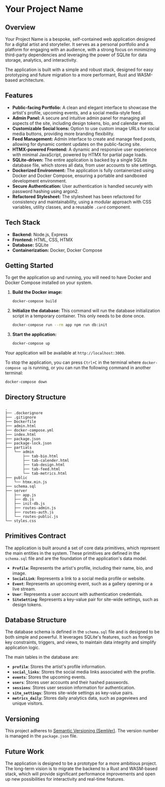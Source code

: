 # Your Project Name

## Overview

Your Project Name is a bespoke, self-contained web application designed for a digital artist and storyteller. It serves as a personal portfolio and a platform for engaging with an audience, with a strong focus on minimizing third-party dependencies and leveraging the power of SQLite for data storage, analytics, and interactivity.

The application is built with a simple and robust stack, designed for easy prototyping and future migration to a more performant, Rust and WASM-based architecture.

## Features

*   **Public-facing Portfolio:** A clean and elegant interface to showcase the artist's profile, upcoming events, and a social media-style feed.
*   **Admin Panel:** A secure and intuitive admin panel for managing all aspects of the site, including design tokens, bio, and calendar events.
*   **Customizable Social Icons:** Option to use custom image URLs for social media buttons, providing more branding flexibility.
*   **Feed Management:** Admin interface to create and manage feed posts, allowing for dynamic content updates on the public-facing site.
*   **HTMX-powered Frontend:** A dynamic and responsive user experience with minimal JavaScript, powered by HTMX for partial page loads.
*   **SQLite-driven:** The entire application is backed by a single SQLite database file, which stores all data, from user accounts to site settings.
*   **Dockerized Environment:** The application is fully containerized using Docker and Docker Compose, ensuring a portable and sandboxed development environment.
*   **Secure Authentication:** User authentication is handled securely with password hashing using argon2.
*   **Refactored Stylesheet:** The stylesheet has been refactored for consistency and maintainability, using a modular approach with CSS variables, utility classes, and a reusable `.card` component.

## Tech Stack

*   **Backend:** Node.js, Express
*   **Frontend:** HTML, CSS, HTMX
*   **Database:** SQLite
*   **Containerization:** Docker, Docker Compose

## Getting Started

To get the application up and running, you will need to have Docker and Docker Compose installed on your system.

1.  **Build the Docker image:**
    ```bash
    docker-compose build
    ```

2.  **Initialize the database:**
    This command will run the database initialization script in a temporary container. This only needs to be done once.
    ```bash
    docker-compose run --rm app npm run db:init
    ```

3.  **Start the application:**
    ```bash
    docker-compose up
    ```

Your application will be available at `http://localhost:3000`.

To stop the application, you can press `Ctrl+C` in the terminal where `docker-compose up` is running, or you can run the following command in another terminal:
```bash
docker-compose down
```

## Directory Structure

```
.
├── .dockerignore
├── .gitignore
├── Dockerfile
├── admin.html
├── docker-compose.yml
├── index.html
├── package.json
├── package-lock.json
├── partials
│   └── admin
│       ├── tab-bio.html
│       ├── tab-calender.html
│       ├── tab-design.html
│       ├── tab-feed.html
│       └── tab-metrics.html
├── public
│   └── htmx.min.js
├── schema.sql
├── server
│   ├── app.js
│   ├── db.js
│   ├── init-db.js
│   ├── routes-admin.js
│   ├── routes-auth.js
│   └── routes-public.js
└── styles.css
```

## Primitives Contract

The application is built around a set of core data primitives, which represent the main entities in the system. These primitives are defined in the `schema.sql` file and are the foundation of the application's data model.

*   **`Profile`**: Represents the artist's profile, including their name, bio, and image.
*   **`SocialLink`**: Represents a link to a social media profile or website.
*   **`Event`**: Represents an upcoming event, such as a gallery opening or a live stream.
*   **`User`**: Represents a user account with authentication credentials.
*   **`SiteSetting`**: Represents a key-value pair for site-wide settings, such as design tokens.

## Database Structure

The database schema is defined in the `schema.sql` file and is designed to be both simple and powerful. It leverages SQLite's features, such as foreign key constraints, triggers, and views, to maintain data integrity and simplify application logic.

The main tables in the database are:

*   **`profile`**: Stores the artist's profile information.
*   **`social_links`**: Stores the social media links associated with the profile.
*   **`events`**: Stores the upcoming events.
*   **`users`**: Stores user accounts and their hashed passwords.
*   **`sessions`**: Stores user session information for authentication.
*   **`site_settings`**: Stores site-wide settings as key-value pairs.
*   **`metrics_daily`**: Stores daily analytics data, such as pageviews and unique visitors.

## Versioning

This project adheres to [Semantic Versioning (SemVer)](https://semver.org/spec/v2.0.0.html). The version number is managed in the `package.json` file.

## Future Work

The application is designed to be a prototype for a more ambitious project. The long-term vision is to migrate the backend to a Rust and WASM-based stack, which will provide significant performance improvements and open up new possibilities for interactivity and real-time features.
